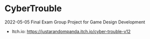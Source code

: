 # CyberTrouble
2022-05-05 Final Exam Group Project for Game Design Development
- Itch.io: https://justarandompanda.itch.io/cyber-trouble-v12

